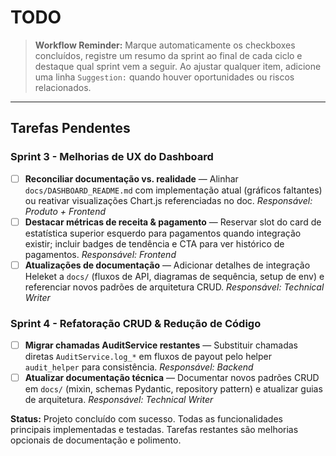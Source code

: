 # TODO

> **Workflow Reminder:** Marque automaticamente os checkboxes concluídos, registre um resumo da sprint ao final de cada ciclo e destaque qual sprint vem a seguir. Ao ajustar qualquer item, adicione uma linha `Suggestion:` quando houver oportunidades ou riscos relacionados.

---

## Tarefas Pendentes

### Sprint 3 - Melhorias de UX do Dashboard
- [ ] **Reconciliar documentação vs. realidade** — Alinhar `docs/DASHBOARD_README.md` com implementação atual (gráficos faltantes) ou reativar visualizações Chart.js referenciadas no doc. _Responsável: Produto + Frontend_
- [ ] **Destacar métricas de receita & pagamento** — Reservar slot do card de estatística superior esquerdo para pagamentos quando integração existir; incluir badges de tendência e CTA para ver histórico de pagamentos. _Responsável: Frontend_
- [ ] **Atualizações de documentação** — Adicionar detalhes de integração Heleket a `docs/` (fluxos de API, diagramas de sequência, setup de env) e referenciar novos padrões de arquitetura CRUD. _Responsável: Technical Writer_

### Sprint 4 - Refatoração CRUD & Redução de Código
- [ ] **Migrar chamadas AuditService restantes** — Substituir chamadas diretas `AuditService.log_*` em fluxos de payout pelo helper `audit_helper` para consistência. _Responsável: Backend_
- [ ] **Atualizar documentação técnica** — Documentar novos padrões CRUD em `docs/` (mixin, schemas Pydantic, repository pattern) e atualizar guias de arquitetura. _Responsável: Technical Writer_

**Status:** Projeto concluído com sucesso. Todas as funcionalidades principais implementadas e testadas. Tarefas restantes são melhorias opcionais de documentação e polimento.
